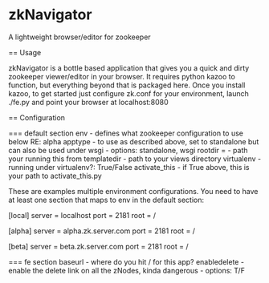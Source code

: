 zkNavigator
===========

A lightweight browser/editor for zookeeper

== Usage

zkNavigator is a bottle based application that gives you a quick and dirty zookeeper viewer/editor in your browser. It requires python kazoo to function, but everything beyond that is packaged here.  Once you install kazoo, to get started just configure zk.conf for your environment, launch ./fe.py and point your browser at localhost:8080

== Configuration

=== default section
env - defines what zookeeper configuration to use below RE: alpha
apptype - to use as described above, set to standalone but can also be used under wsgi - options: standalone, wsgi
rootdir = - path your running this from
templatedir - path to your views directory
virtualenv - running under virtualenv?: True/False
activate_this - if True above, this is your path to activate_this.py

These are examples multiple environment configurations. You need to have at least one section that maps to env in the default section:

[local]
server = localhost
port = 2181
root = /

[alpha]
server = alpha.zk.server.com
port = 2181
root = /

[beta]
server = beta.zk.server.com
port = 2181
root = /

=== fe section
baseurl - where do you hit / for this app?
enabledelete - enable the delete link on all the zNodes, kinda dangerous - options: T/F
